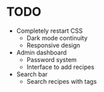 # TODO

- Completely restart CSS
	- Dark mode continuity
	- Responsive design
- Admin dashboard
	- Password system
	- Interface to add recipes
- Search bar
	- Search recipes with tags
